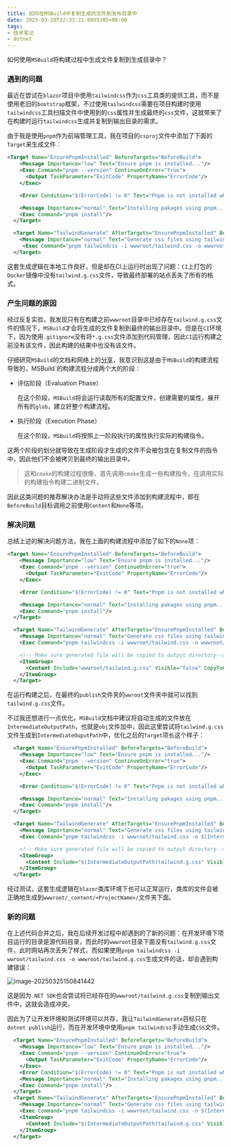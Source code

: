 ```yaml
---
title: 如何在MSBuild中复制生成的文件到发布目录中
date: 2025-03-20T22:33:21.6955385+08:00
tags:
- 技术笔记
- dotnet
---
```



 如何使用`MSBuild`将构建过程中生成文件复制到生成目录中？

<!--more-->

### 遇到的问题

最近在尝试在`blazor`项目中使用`tailwindcss`作为`css`工具类的提供工具，而不是使用老旧的`bootstrap`框架，不过使用`tailwindcss`需要在项目构建时使用`tailwindcss`工具扫描文件中使用到的`css`属性并生成最终的`css`文件，这就带来了在构建时运行`tailwindcss`生成并复制到输出目录的需求。

由于我是使用`pnpm`作为前端管理工具，我在项目的`csproj`文件中添加了下面的`Target`来生成文件：

```xml
<Target Name="EnsurePnpmInstalled" BeforeTargets="BeforeBuild">
    <Message Importance="low" Text="Ensure pnpm is installed..."/>
    <Exec Command="pnpm --version" ContinueOnError="true">
      <Output TaskParameter="ExitCode" PropertyName="ErrorCode"/>
    </Exec>

    <Error Condition="$(ErrorCode) != 0" Text="Pnpm is not installed which is required for build."/>

    <Message Importance="normal" Text="Installing pakages using pnpm..."/>
    <Exec Command="pnpm install"/>
  </Target>

  <Target Name="TailwindGenerate" AfterTargets="EnsurePnpmInstalled" BeforeTargets="BeforeBuild">
    <Message Importance="normal" Text="Generate css files using tailwind..."/>
     <Exec Command="pnpm tailwindcss -i wwwroot/tailwind.css -o wwwroot/tailwind.g.css"/>
  </Target>
```

这套生成逻辑在本地工作良好，但是却在CI上运行时出现了问题：`CI`上打包的`Docker`镜像中没有`tailwind.g.css`文件，导致最终部署的站点丢失了所有的格式。

### 产生问题的原因

经过反复实验，我发现只有在构建之前`wwwroot`目录中已经存在`tailwind.g.css`文件的情况下，`MSBuild`才会将生成的文件复制到最终的输出目录中。但是在`CI`环境下，因为使用`.gitignore`没有将`*.g.css`文件添加到代码管理，因此`CI`运行构建之前没有该文件，因此构建的结果中也没有该文件。

仔细研究`MSBuild`的文档和网络上的[分享](https://gist.github.com/BenVillalobos/c671baa1e32127f4ab582a5abd66b005)，我意识到这是由于`MSBuild`的构建流程导致的，MSBuild`的构建流程分成两个大的阶段：

- 评估阶段（Evaluation Phase）

  在这个阶段，`MSBuild`将会运行读取所有的配置文件，创建需要的属性，展开所有的`glob`，建立好整个构建流程。

- 执行阶段（Execution Phase）

  在这个阶段，`MSBuild`将按照上一阶段执行的属性执行实际的构建指令。

这两个阶段的划分就导致在生成阶段才生成的文件不会被包含在复制文件的指令中，因此他们不会被拷贝到最终的输出目录中。

>这和`cmake`的构建过程很像，首先调用`cmake`生成一些构建指令，在调用实际的构建指令构建二进制文件。

因此这类问题的推荐解决办法是手动将这些文件添加到构建流程中，即在`BeforeBuild`目标调用之前使用`Content`和`None`等项。

### 解决问题

总结上述的解决问题方法，我在上面的构建流程中添加了如下的`None`项：

```xml
<Target Name="EnsurePnpmInstalled" BeforeTargets="BeforeBuild">
    <Message Importance="low" Text="Ensure pnpm is installed..."/>
    <Exec Command="pnpm --version" ContinueOnError="true">
      <Output TaskParameter="ExitCode" PropertyName="ErrorCode"/>
    </Exec>

    <Error Condition="$(ErrorCode) != 0" Text="Pnpm is not installed which is required for build."/>

    <Message Importance="normal" Text="Installing pakages using pnpm..."/>
    <Exec Command="pnpm install"/>
  </Target>

  <Target Name="TailwindGenerate" AfterTargets="EnsurePnpmInstalled" BeforeTargets="BeforeBuild">
    <Message Importance="normal" Text="Generate css files using tailwind..."/>
    <Exec Command="pnpm tailwindcss -i wwwroot/tailwind.css -o wwwroot/tailwind.g.css"/>

    <!-- Make sure generated file will be copied to output directory-->
    <ItemGroup>
      <Content Include="wwwroot/tailwind.g.css" Visible="false" CopyToOutputDirectory="PreserveNewest"/>
    </ItemGroup>
  </Target>
```

在运行构建之后，在最终的`publish`文件夹的`wwroot`文件夹中就可以找到`tailwind.g.css`文件。

不过我还想进行一点优化，`MSBuild`文档中建议将自动生成的文件放在`IntermediateOutputPath`，也就是`obj`文件加中，因此这里尝试将`tailwind.g.css`文件生成到`IntermediateOuputPath`中，优化之后的`Target`项长这个样子：

```xml
  <Target Name="EnsurePnpmInstalled" BeforeTargets="BeforeBuild">
    <Message Importance="low" Text="Ensure pnpm is installed..."/>
    <Exec Command="pnpm --version" ContinueOnError="true">
      <Output TaskParameter="ExitCode" PropertyName="ErrorCode"/>
    </Exec>

    <Error Condition="$(ErrorCode) != 0" Text="Pnpm is not installed which is required for build."/>

    <Message Importance="normal" Text="Installing pakages using pnpm..."/>
    <Exec Command="pnpm install"/>
  </Target>

  <Target Name="TailwindGenerate" AfterTargets="EnsurePnpmInstalled" BeforeTargets="BeforeBuild">
    <Message Importance="normal" Text="Generate css files using tailwind..."/>
    <Exec Command="pnpm tailwindcss -i wwwroot/tailwind.css -o $(IntermediateOutputPath)tailwind.g.css"/>

    <!-- Make sure generated file will be copied to output directory-->
    <ItemGroup>
      <Content Include="$(IntermediateOutputPath)tailwind.g.css" Visible="false" TargetPath="wwwroot/tailwind.g.css"/>
    </ItemGroup>
  </Target>
```

经过测试，这套生成逻辑在`blazor`类库环境下也可以正常运行，类库的文件会被正确地生成到`wwwroot/_content/<ProjectName>/`文件夹下面。

### 新的问题

在上述代码合并之后，我在后续开发过程中却遇到的了新的问题：在开发环境下项目运行的目录是源代码目录，而此时的`wwwroot`目录下面没有`tailwind.g.css`文件，此时网站再次丢失了样式，而如果使用`pnpm tailwindcss -i wwroot/tailwind.css -o wwwroot/tailwind.g.css`生成文件的话，却会遇到构建错误：

![image-20250325150841442](./msbuild-generate-files/image-20250325150841442.webp)

这是因为`.NET SDK`也会尝试将已经存在的`wwwroot/tailwind.g.css`复制到输出文件中，这就会造成冲突。

因此为了让开发环境和测试环境可以共存，我让`TailwindGenerate`目标只在`dotnet publish`运行，而在开发环境中使用`pnpm tailwindcss`手动生成`CSS`文件。

```xml
  <Target Name="EnsurePnpmInstalled" BeforeTargets="BeforeBuild">
    <Message Importance="low" Text="Ensure pnpm is installed..."/>
    <Exec Command="pnpm --version" ContinueOnError="true">
      <Output TaskParameter="ExitCode" PropertyName="ErrorCode"/>
    </Exec>
    <Error Condition="$(ErrorCode) != 0" Text="Pnpm is not installed which is required for build."/>
    <Message Importance="normal" Text="Installing pakages using pnpm..."/>
    <Exec Command="pnpm install"/>
  </Target>
  <Target Name="TailwindGenerate" AfterTargets="EnsurePnpmInstalled" BeforeTargets="BeforeBuild" Condition="'$(_IsPublishing)' == 'yes'">
    <Message Importance="normal" Text="Generate css files using tailwind..."/>
    <Exec Command="pnpm tailwindcss -i wwwroot/tailwind.css -o $(IntermediateOutputPath)tailwind.g.css"/>
    <ItemGroup>
      <Content Include="$(IntermediateOutputPath)tailwind.g.css" Visible="false" TargetPath="wwwroot/tailwind.g.css"/>
    </ItemGroup>
  </Target>
```

